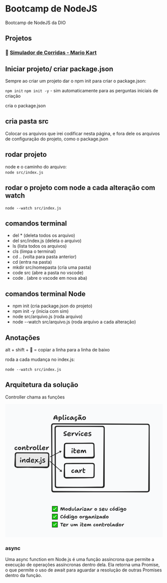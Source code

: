 # Bootcamp de NodeJS 

Bootcamp de NodeJS da DIO

## Projetos

### 🚗 [Simulador de Corridas - Mario Kart](desafio-simulador/readme.md)


## Iniciar projeto/ criar package.json

Sempre ao criar um projeto dar o npm init para criar o package.json:

`npm init`
`npm init -y` - sim automaticamente para as perguntas iniciais de criação

cria o package.json

## cria pasta src

Colocar os arquivos que irei codificar nesta página,
e fora dele os arquivos de configuração do projeto, como o package.json

## rodar projeto

node e o caminho do arquivo:\
`node src/index.js`

## rodar o projeto com node a cada alteração com watch

`node --watch src/index.js`

## comandos terminal

* del * (deleta todos os arquivo)
* del src/index.js (deleta o arquivo)
* ls (lista todos os arquivos)
* cls (limpa o terminal)
* cd .. (volta para pasta anterior)
* cd (entra na pasta)
* mkdir src/nomepasta (cria uma pasta)
* code src (abre a pasta no vscode)
* code . (abre o vscode em nova aba)

## comandos terminal Node

* npm init (cria package.json do projeto)
* npm init -y (inicia com sim)
* node src/arquivo.js (roda arquivo)
* node --watch src/arquivo.js (roda arquivo a cada alteração)

## Anotações

alt + shift + 🔽 = copiar a linha para a linha de baixo

roda a cada mudança no index.js:

`node --watch src/index.js `

## Arquitetura da solução

Controller chama as funções

![Arquitetura da Solução](arquitetura-da-solucao.png)

### async

Uma async function em Node.js é uma função assíncrona que permite a execução de operações assíncronas dentro dela. Ela retorna uma Promise, o que permite o uso de await para aguardar a resolução de outras Promises dentro da função.